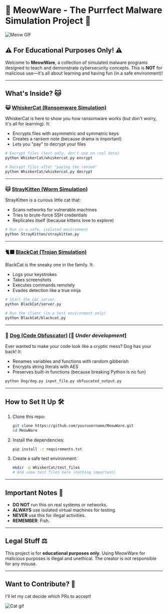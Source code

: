 # 🐾 MeowWare - The Purrfect Malware Simulation Project 🐾

![Meow GIF](https://media1.giphy.com/media/v1.Y2lkPTc5MGI3NjExY3piMjZpdWgyZ2xydHJyOW93cXRhOHJpdTRscWd0emxvMHhtb3l2ZCZlcD12MV9pbnRlcm5hbF9naWZfYnlfaWQmY3Q9Zw/aNqEFrYVnsS52/giphy.gif)

## ⚠️ **For Educational Purposes Only!** ⚠️

Welcome to **MeowWare**, a collection of simulated malware programs designed to teach and demonstrate cybersecurity concepts. This is **NOT** for malicious use—it's all about learning and having fun (in a safe environment)!

---

## What's Inside? 🐱

### 😺 [WhiskerCat (Ransomware Simulation)](WhiskerCat/whiskercat.py)

WhiskerCat is here to show you how ransomware works (but don't worry, it's all for learning). It:
- Encrypts files with asymmetric and symmetric keys
- Creates a ransom note (because drama is important)
- Lets you "pay" to decrypt your files

```bash
# Encrypt files (test only, don't use on real data)
python WhiskerCat/whiskercat.py encrypt

# Decrypt files after "paying the ransom"
python WhiskerCat/whiskercat.py decrypt
```

---

### 🐱 [StrayKitten (Worm Simulation)](StrayKitten/straykitten.py)

StrayKitten is a curious little cat that:
- Scans networks for vulnerable machines
- Tries to brute-force SSH credentials
- Replicates itself (because kittens love to explore)

```bash
# Run in a safe, isolated environment
python StrayKitten/straykitten.py
```

---

### 🐈‍⬛ [BlackCat (Trojan Simulation)](BlackCat/blackcat.py)

BlackCat is the sneaky one in the family. It:
- Logs your keystrokes
- Takes screenshots
- Executes commands remotely
- Evades detection like a true ninja

```bash
# Start the C&C server
python BlackCat/server.py

# Run the client (in a test environment only)
python BlackCat/blackcat.py
```

---

### 🐶 [Dog (Code Obfuscator)](Dog/dog.py) [🚧 _Under development_]

Ever wanted to make your code look like a cryptic mess? Dog has your back! It:
- Renames variables and functions with random gibberish
- Encrypts string literals with AES
- Preserves built-in functions (because breaking Python is no fun)

```bash
python Dog/dog.py input_file.py obfuscated_output.py
```

---

## How to Set It Up 🛠️

1. Clone this repo:
   ```bash
   git clone https://github.com/yourusername/MeowWare.git
   cd MeowWare
   ```

2. Install the dependencies:
   ```bash
   pip install -r requirements.txt
   ```

3. Create a safe test environment:
   ```bash
   mkdir -p WhiskerCat/test_files
   # Add some test files here (nothing important)
   ```

---

## Important Notes 🛑

- **DO NOT** run this on real systems or networks.
- **ALWAYS** use isolated virtual machines for testing.
- **NEVER** use this for illegal activities.
- **REMEMBER**: Fish.

---

## Legal Stuff ⚖️

This project is for **educational purposes only**. Using MeowWare for malicious purposes is illegal and unethical. The creator is not responsible for any misuse.

---

## Want to Contribute? 🐾

I'll let my cat decide which PRs to accept!

![Cat gif](https://media4.giphy.com/media/v1.Y2lkPTc5MGI3NjExNjVjNGJzNTRlZDR1MGxkZnFkZWhmcW93Y3V3N2RwcGgyczI1OHNtaCZlcD12MV9pbnRlcm5hbF9naWZfYnlfaWQmY3Q9Zw/3oKIPnAiaMCws8nOsE/giphy.gif)